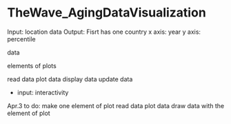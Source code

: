 # TheWave_AgingDataVisualization

Input: location data
Output:
Fisrt has one country
x axis: year
y axis: percentile

data

elements of plots

read data
plot data
display data
update data
  - input: interactivity

Apr.3 to do:
make one element of plot
read data
plot data
draw data with the element of plot

